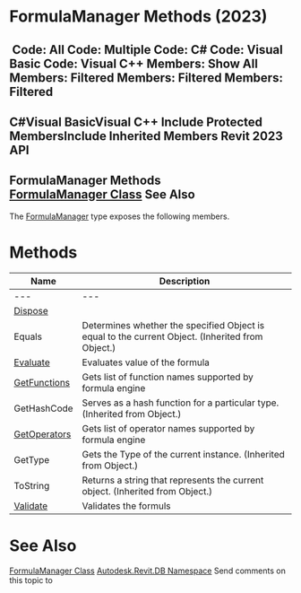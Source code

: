 # FormulaManager Methods (2023)

﻿
 Code: All Code: Multiple Code: C# Code: Visual Basic Code: Visual C++  Members: Show All Members: Filtered Members: Filtered Members: Filtered   
---  
C#Visual BasicVisual C++
Include Protected MembersInclude Inherited Members
Revit 2023 API  
---  
FormulaManager Methods  
[FormulaManager Class](d061dadf-70da-a883-ec12-5cf98ded069e.md "FormulaManager Class") See Also  
---  
The [FormulaManager](d061dadf-70da-a883-ec12-5cf98ded069e.md "FormulaManager Class") type exposes the following members.
# Methods
| Name | Description |
| --- | --- |
| --- | --- | --- |
| [Dispose](f73a30e6-08b9-5d37-6030-de9cddfeff33.md "Dispose Method") |
| Equals | Determines whether the specified Object is equal to the current Object. (Inherited from Object.) |
| [Evaluate](89de4a10-562f-977f-02be-9f0333fad993.md "Evaluate Method") | Evaluates value of the formula |
| [GetFunctions](85ab1099-34fa-2804-c819-894b2c4e63d1.md "GetFunctions Method") | Gets list of function names supported by formula engine |
| GetHashCode | Serves as a hash function for a particular type.  (Inherited from Object.) |
| [GetOperators](17ce23d0-ba9a-34cb-6a5d-054aa381b2e5.md "GetOperators Method") | Gets list of operator names supported by formula engine |
| GetType | Gets the Type of the current instance. (Inherited from Object.) |
| ToString | Returns a string that represents the current object. (Inherited from Object.) |
| [Validate](8902b8e3-f037-a63a-a39b-0cf4dc78d371.md "Validate Method") | Validates the formuls |

# See Also
[FormulaManager Class](d061dadf-70da-a883-ec12-5cf98ded069e.md "FormulaManager Class")
[Autodesk.Revit.DB Namespace](87546ba7-461b-c646-cbb1-2cb8f5bff8b2.md "Autodesk.Revit.DB Namespace")
Send comments on this topic to 